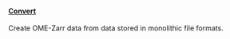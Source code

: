 <h4 id="creation"><a href="#creation">Convert</a></h4>

Create OME-Zarr data from data stored in monolithic file formats.
